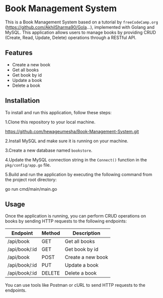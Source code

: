 # Book Management System

This is a Book Management System based on a tutorial by `freeCodeCamp.org` (https://github.com/AkhilSharma90/Gola...), implemented with Golang and MySQL. This application allows users to manage books by providing CRUD (Create, Read, Update, Delete) operations through a RESTful API.

## Features
- Create a new book
- Get all books
- Get book by id
- Update a book
- Delete a book

## Installation
To install and run this application, follow these steps:

  1.Clone this repository to your local machine.

  https://github.com/hewageumesha/Book-Management-System.git

  2.Install MySQL and make sure it is running on your machine.

  3.Create a new database named `bookstore`.

  4.Update the MySQL connection string in the `Connect()` function in the       `pkg/config/app.go` file.

  5.Build and run the application by executing the following command from        the project root directory:

  go run cmd/main/main.go

## Usage
Once the application is running, you can perform CRUD operations on books by sending HTTP requests to the following endpoints:

| Endpoint | Method | Description |
| -------- | ------ | ----------- |
| /api/book| GET    |Get all books|
|/api/book/:id|GET | Get book by id |
|/api/book | POST | Create a new book |
|/api/book/:id | PUT | Update a book |
|/api/book/:id | DELETE | Delete a book |

You can use tools like Postman or cURL to send HTTP requests to the endpoints.
